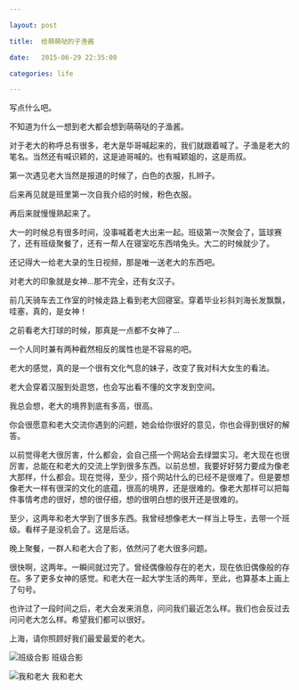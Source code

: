 ```yaml
---

layout: post

title:  给萌萌哒的子渔酱

date:   2015-06-29 22:35:00

categories: life

---
```


写点什么吧。

不知道为什么一想到老大都会想到萌萌哒的子渔酱。

对于老大的称呼总有很多，老大是华哥喊起来的，我们就跟着喊了。子渔是老大的笔名。当然还有喊识颖的，这是迪哥喊的。也有喊颖姐的，这是雨叔。

第一次遇见老大当然是报道的时候了，白色的衣服，扎辫子。

后来再见就是班里第一次自我介绍的时候，粉色衣服。

再后来就慢慢熟起来了。

大一的时候总有很多时间，没事喊着老大出来一起。班级第一次聚会了，篮球赛了，还有班级聚餐了，还有一帮人在寝室吃东西啃兔头。大二的时候就少了。

还记得大一给老大录的生日视频，那是唯一送老大的东西吧。

对老大的印象就是女神…那不完全，还有女汉子。

前几天骑车去工作室的时候走路上看到老大回寝室。穿着毕业衫斜刘海长发飘飘，哇塞，真的，是女神！

之前看老大打球的时候，那真是一点都不女神了…

一个人同时兼有两种截然相反的属性也是不容易的吧。

老大的感觉，真的是一个很有文化气息的妹子，改变了我对科大女生的看法。

老大会穿着汉服到处逛悠，也会写出看不懂的文字发到空间。

我总会想，老大的境界到底有多高，很高。

你会很愿意和老大交流你遇到的问题，她会给你很好的意见，你也会得到很好的解答。

以前觉得老大很厉害，什么都会，会自己搭一个网站会去绿盟实习。老大现在也很厉害，总能在和老大的交流上学到很多东西。以前总想，我要好好努力要成为像老大那样，什么都会。现在觉得，至少，搭个网站什么的已经不是很难了。但是要想像老大一样有很深的文化的底蕴，很高的境界，还是很难的。像老大那样可以把每件事情考虑的很好，想的很仔细，想的很明白想的很开还是很难的。

至少，这两年和老大学到了很多东西。我曾经想像老大一样当上导生，去带一个班级。看样子是没机会了。这是后话。

晚上聚餐，一群人和老大合了影，依然问了老大很多问题。

很快啊，这两年。一瞬间就过完了。曾经偶像般存在的老大，现在依旧偶像般的存在。多了更多女神的感觉。和老大在一起大学生活的两年，至此，也算基本上画上了句号。

也许过了一段时间之后，老大会发来消息，问问我们最近怎么样。我们也会反过去问问老大怎么样。希望我们都可以很好。

上海，请你照顾好我们最爱最爱的老大。


![班级合影](/images/to-my-dear/to-my-dear-1.JPG)
班级合影

![我和老大](/images/to-my-dear/to-my-dear-2.JPG)
我和老大
